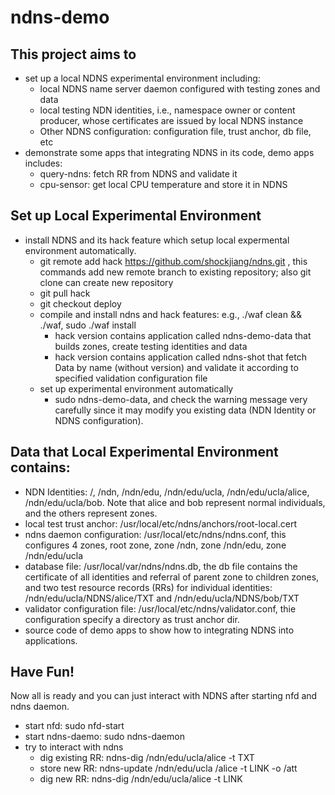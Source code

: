 ndns-demo
=========

This project aims to
---------------------
  - set up a local NDNS experimental environment including:
    - local NDNS name server daemon configured with testing zones and data
    - local testing NDN identities, i.e., namespace owner or content producer, whose certificates are issued by local NDNS instance
    - Other NDNS configuration: configuration file, trust anchor, db file, etc
  - demonstrate some apps that integrating NDNS in its code, demo apps includes:
    - query-ndns: fetch RR from NDNS and validate it
    - cpu-sensor: get local CPU temperature and store it in NDNS


Set up Local Experimental Environment
--------------------------------------------------
- install NDNS and its hack feature which setup local expermental environment automatically.
    - git remote add hack https://github.com/shockjiang/ndns.git , this commands add new remote branch to existing repository; also git clone can create new repository
    - git pull hack
    - git checkout deploy
  - compile and install ndns and hack features: e.g., ./waf clean && ./waf, sudo ./waf install
    - hack version contains application called ndns-demo-data that builds zones, create testing identities and data
    - hack version contains application called ndns-shot that fetch Data by name (without version) and validate it according to specified validation configuration file
  - set up experimental environment automatically
    - sudo ndns-demo-data, and check the warning message very carefully since it may modify you existing data (NDN Identity or NDNS configuration).

Data that Local Experimental Environment contains:
----------------------------------------
  - NDN Identities: /, /ndn, /ndn/edu, /ndn/edu/ucla, /ndn/edu/ucla/alice, /ndn/edu/ucla/bob. Note that alice and bob represent normal individuals, and the others represent zones.
  - local test trust anchor: /usr/local/etc/ndns/anchors/root-local.cert
  - ndns daemon configuration: /usr/local/etc/ndns/ndns.conf, this configures 4 zones, root zone, zone /ndn, zone /ndn/edu, zone /ndn/edu/ucla
  - database file: /usr/local/var/ndns/ndns.db, the db file contains the certificate of all identities and referral of parent zone to children zones, and two test resource records (RRs) for individual identities: /ndn/edu/ucla/NDNS/alice/TXT and /ndn/edu/ucla/NDNS/bob/TXT
  - validator configuration file: /usr/local/etc/ndns/validator.conf, thie configuration specify a directory as trust anchor dir.
  - source code of demo apps to show how to integrating NDNS into applications.


Have Fun!
------------------------------------------
Now all is ready and you can just interact with NDNS after starting nfd and ndns daemon.
- start nfd: sudo nfd-start
- start ndns-daemo: sudo ndns-daemon
- try to interact with ndns
  - dig existing RR: ndns-dig /ndn/edu/ucla/alice -t TXT
  - store new RR: ndns-update /ndn/edu/ucla /alice -t LINK -o /att
  - dig new RR: ndns-dig /ndn/edu/ucla/alice -t LINK

